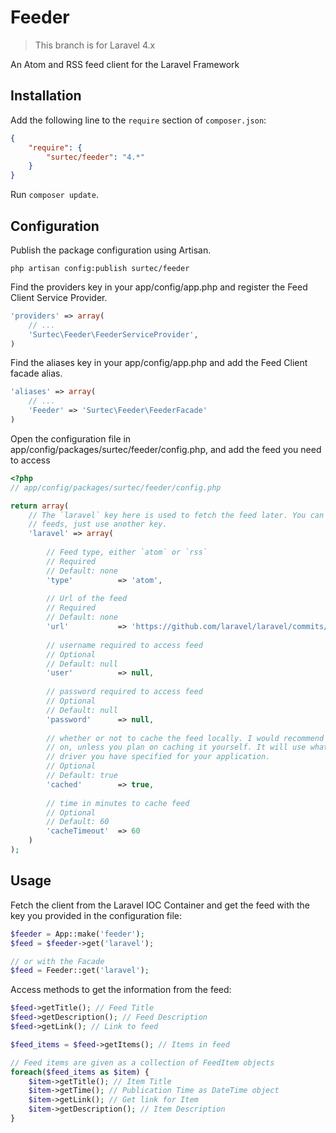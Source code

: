 # Feeder


> This branch is for Laravel 4.x

An Atom and RSS feed client for the Laravel Framework

## Installation

Add the following line to the `require` section of `composer.json`:

```json
{
    "require": {
        "surtec/feeder": "4.*"
    }
}
```

Run `composer update`.

## Configuration

Publish the package configuration using Artisan.

```
php artisan config:publish surtec/feeder
```

Find the providers key in your app/config/app.php and register the Feed Client Service Provider.

```php
'providers' => array(
    // ...
    'Surtec\Feeder\FeederServiceProvider',
)
```

Find the aliases key in your app/config/app.php and add the Feed Client facade alias.

```php
'aliases' => array(
    // ...
    'Feeder' => 'Surtec\Feeder\FeederFacade'
)
```

Open the configuration file in app/config/packages/surtec/feeder/config.php, and add the feed 
you need to access

```php
<?php
// app/config/packages/surtec/feeder/config.php

return array(
    // The `laravel` key here is used to fetch the feed later. You can specify multiple
    // feeds, just use another key.
    'laravel' => array(
        
        // Feed type, either `atom` or `rss`
        // Required
        // Default: none
        'type'          => 'atom',
        
        // Url of the feed
        // Required
        // Default: none
        'url'           => 'https://github.com/laravel/laravel/commits/master.atom',
        
        // username required to access feed
        // Optional
        // Default: null
        'user'          => null,
        
        // password required to access feed
        // Optional
        // Default: null
        'password'      => null,
        
        // whether or not to cache the feed locally. I would recommend leaving this
        // on, unless you plan on caching it yourself. It will use whatever cache
        // driver you have specified for your application.
        // Optional
        // Default: true
        'cached'        => true,
        
        // time in minutes to cache feed
        // Optional
        // Default: 60
        'cacheTimeout'  => 60
    )
);
```

## Usage

Fetch the client from the Laravel IOC Container and get the feed 
with the key you provided in the configuration file:

```php
$feeder = App::make('feeder');
$feed = $feeder->get('laravel');

// or with the Facade
$feed = Feeder::get('laravel');
```

Access methods to get the information from the feed:

```php
$feed->getTitle(); // Feed Title
$feed->getDescription(); // Feed Description
$feed->getLink(); // Link to feed

$feed_items = $feed->getItems(); // Items in feed

// Feed items are given as a collection of FeedItem objects
foreach($feed_items as $item) {
    $item->getTitle(); // Item Title
    $item->getTime(); // Publication Time as DateTime object
    $item->getLink(); // Get link for Item
    $item->getDescription(); // Item Description
}
```
